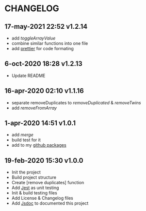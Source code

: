 # CHANGELOG

## 17-may-2021 22:52 v1.2.14

- add _toggleArrayValue_
- combine similar functions into one file
- add [prettier](https://prettier.io/) for code formating

## 6-oct-2020 18:28 v1.2.13

- Update README

## 16-apr-2020 02:10 v1.1.16

- separate removeDuplicates to _removeDuplicated_ & _removeTwins_
- add _removeFromArray_

## 1-apr-2020 14:51 v1.0.1

- add _merge_
- build test for it
- add to my [github packages](https://github.com/mohssineAboutaj?tab=packages)

## 19-feb-2020 15:30 v1.0.0

- Init the project
- Build project structure
- Create [remove duplicates] function
- Add [Jest](https://jestjs.io/) as unit testing
- Init & build testing files
- Add License & Changelog files
- Add [Jsdoc](https://jsdoc.app/) to documented this project
